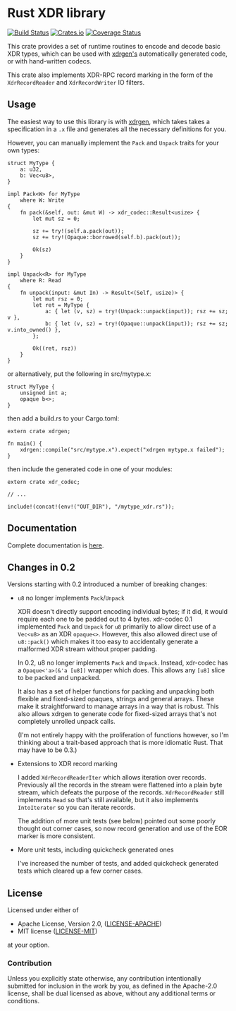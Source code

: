 # Rust XDR library

[![Build Status](https://travis-ci.org/jsgf/rust-xdr.svg?branch=master)](https://travis-ci.org/jsgf/rust-xdr)
[![Crates.io](https://img.shields.io/crates/v/xdr-codec.svg)]()
[![Coverage Status](https://coveralls.io/repos/github/jsgf/rust-xdr/badge.svg?branch=master)](https://coveralls.io/github/jsgf/rust-xdr?branch=master)

This crate provides a set of runtime routines to encode and decode
basic XDR types, which can be used with
[xdrgen's](https://github.com/jsgf/rust-xdrgen) automatically
generated code, or with hand-written codecs.

This crate also implements XDR-RPC record marking in the form of the
`XdrRecordReader` and `XdrRecordWriter` IO filters.

## Usage

The easiest way to use this library is with [xdrgen](https://crates.io/crates/xdrgen),
which takes takes a specification in a `.x` file and generates all the necessary
definitions for you.

However, you can manually implement the `Pack` and `Unpack` traits for your own
types:

```
struct MyType {
    a: u32,
    b: Vec<u8>,
}

impl Pack<W> for MyType
    where W: Write
{
    fn pack(&self, out: &mut W) -> xdr_codec::Result<usize> {
        let mut sz = 0;

        sz += try!(self.a.pack(out));
        sz += try!(Opaque::borrowed(self.b).pack(out));

        Ok(sz)
    }
}

impl Unpack<R> for MyType
    where R: Read
{
    fn unpack(input: &mut In) -> Result<(Self, usize)> {
        let mut rsz = 0;
        let ret = MyType {
            a: { let (v, sz) = try!(Unpack::unpack(input)); rsz += sz; v },
            b: { let (v, sz) = try!(Opaque::unpack(input)); rsz += sz; v.into_owned() },
        };

        Ok((ret, rsz))
    }
}
```

or alternatively, put the following in src/mytype.x:

```
struct MyType {
    unsigned int a;
    opaque b<>;
}
```

then add a build.rs to your Cargo.toml:

```
extern crate xdrgen;

fn main() {
    xdrgen::compile("src/mytype.x").expect("xdrgen mytype.x failed");
}
```

then include the generated code in one of your modules:
```
extern crate xdr_codec;

// ...

include!(concat!(env!("OUT_DIR"), "/mytype_xdr.rs"));
```

## Documentation

Complete documentation is [here](https://jsgf.github.io/rust-xdr/doc/xdr_codec/index.html).

## Changes in 0.2

Versions starting with 0.2 introduced a number of breaking changes:

 * `u8` no longer implements `Pack`/`Unpack`

   XDR doesn't directly support encoding individual bytes; if it did, it would
   require each one to be padded out to 4 bytes. xdr-codec 0.1 implemented
   `Pack` and `Unpack` for `u8` primarily to allow direct use of a `Vec<u8>`
   as an XDR `opaque<>`. However, this also allowed direct use of
   `u8::pack()` which makes it too easy to accidentally generate a malformed
   XDR stream without proper padding.

   In 0.2, u8 no longer implements `Pack` and `Unpack`. Instead, xdr-codec
   has a `Opaque<'a>(&'a [u8])` wrapper which does. This allows any `[u8]`
   slice to be packed and unpacked.

   It also has a set of helper functions for packing and unpacking both
   flexible and fixed-sized opaques, strings and general arrays. These make
   it straightforward to manage arrays in a way that is robust. This also allows
   xdrgen to generate code for fixed-sized arrays that's not completely unrolled
   unpack calls.

   (I'm not entirely happy with the proliferation of functions however, so
   I'm thinking about a trait-based approach that is more idiomatic Rust. That
   may have to be 0.3.)

* Extensions to XDR record marking

   I added `XdrRecordReaderIter` which allows iteration over records. Previously
   all the records in the stream were flattened into a plain byte stream, which
   defeats the purpose of the records. `XdrRecordReader` still implements `Read`
   so that's still available, but it also implements `IntoIterator` so you can
   iterate records.

   The addition of more unit tests (see below) pointed out some poorly thought
   out corner cases, so now record generation and use of the EOR marker is more
   consistent.

* More unit tests, including quickcheck generated ones

   I've increased the number of tests, and added quickcheck generated tests
   which cleared up a few corner cases.

## License

Licensed under either of

 * Apache License, Version 2.0, ([LICENSE-APACHE](http://www.apache.org/licenses/LICENSE-2.0))
 * MIT license ([LICENSE-MIT](http://opensource.org/licenses/MIT))

at your option.

### Contribution

Unless you explicitly state otherwise, any contribution intentionally submitted
for inclusion in the work by you, as defined in the Apache-2.0 license, shall be dual licensed as above, without any
additional terms or conditions.
